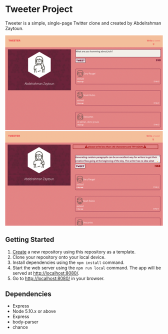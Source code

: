 # Tweeter Project

Tweeter is a simple, single-page Twitter clone and created by Abdelrahman Zaytoun.

![Alt text](https://github.com/AbdelrahmanZaytoun/tweeter10/blob/master/public/images/01.png)
![Alt text](https://github.com/AbdelrahmanZaytoun/tweeter10/blob/master/public/images/02.png)


## Getting Started

1. [Create](https://docs.github.com/en/repositories/creating-and-managing-repositories/creating-a-repository-from-a-template) a new repository using this repository as a template.
2. Clone your repository onto your local device.
3. Install dependencies using the `npm install` command.
3. Start the web server using the `npm run local` command. The app will be served at <http://localhost:8080/>.
4. Go to <http://localhost:8080/> in your browser.

## Dependencies

- Express
- Node 5.10.x or above
- Express
- body-parser
- chance

